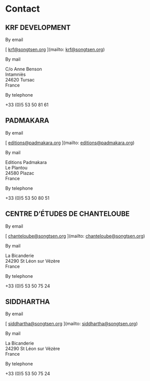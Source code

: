 #  Contact 

##  KRF DEVELOPMENT 

By email 

[ krf@songtsen.org ](mailto: krf@songtsen.org)

By mail 

C/o Anne Benson   
Intamniès   
24620 Tursac   
France 

By telephone 

+33 (0)5 53 50 81 61 

##  PADMAKARA 

By email 

[ editions@padmakara.org ](mailto: editions@padmakara.org)

By mail 

Editions Padmakara   
Le Plantou   
24580 Plazac   
France 

By telephone 

+33 (0)5 53 50 80 51 

##  CENTRE D’ÉTUDES DE CHANTELOUBE 

By email 

[ chanteloube@songtsen.org ](mailto: chanteloube@songtsen.org)

By mail 

La Bicanderie   
24290 St Léon sur Vézère   
France 

By telephone 

+33 (0)5 53 50 75 24 

##  SIDDHARTHA 

By email 

[ siddhartha@songtsen.org ](mailto: siddhartha@songtsen.org)

By mail 

La Bicanderie   
24290 St Léon sur Vézère   
France 

By telephone 

+33 (0)5 53 50 75 24 
